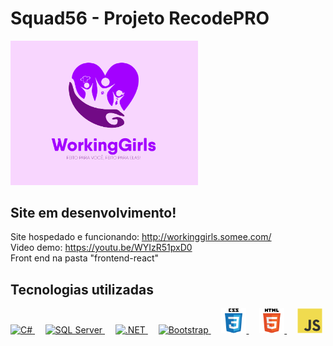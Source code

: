 # Squad56 - Projeto RecodePRO
<img width="300px" src="./wwwroot/img/logo-demo.png">

## Site em desenvolvimento!

Site hospedado e funcionando: http://workinggirls.somee.com/ <br>
Video demo: https://youtu.be/WYIzR51pxD0 <br>
Front end na pasta "frontend-react"


## **Tecnologias utilizadas**  

<a href="https://docs.microsoft.com/pt-br/dotnet/csharp/" target="_blank" rel="noreferrer"> 
  <img src="https://camo.githubusercontent.com/abcc0b314ae119ad65d5d88d728a14e4d582399a50e8f5d9b2d7ea89d1cf7e46/68747470733a2f2f69636f6e6170652e636f6d2f77702d636f6e74656e742f66696c65732f73682f35313430342f7376672f632d2d342e737667" alt="C#" width="40" height="40"/> 
</a>
ﾠ
<a href="https://docs.microsoft.com/pt-br/sql/sql-server/?view=sql-server-ver15" target="_blank" rel="noreferrer"> 
  <img src="http://upload.wikimedia.org/wikipedia/de/8/8c/Microsoft_SQL_Server_Logo.svg" alt="SQL Server" width="40" height="40"/> 
</a>
ﾠ
<a href="https://docs.microsoft.com/pt-br/aspnet/core/?view=aspnetcore-6.0" target="_blank" rel="noreferrer"> 
  <img src="https://upload.wikimedia.org/wikipedia/commons/thumb/e/ee/.NET_Core_Logo.svg/1200px-.NET_Core_Logo.svg.png" alt=".NET" width="40" height="40"/> 
</a>
ﾠ
<a href="https://getbootstrap.com/" target="_blank" rel="noreferrer"> 
  <img src="https://getbootstrap.com.br/docs/4.1/assets/img/bootstrap-stack.png" alt="Bootstrap" width="40" height="40"/>
</a>  
ﾠ
<a href="https://www.w3schools.com/css/" target="_blank" rel="noreferrer"> 
  <img src="https://raw.githubusercontent.com/devicons/devicon/master/icons/css3/css3-original-wordmark.svg" alt="css3" width="40" height="40"/> 
</a>  
ﾠ
<a href="https://www.w3.org/html/" target="_blank" rel="noreferrer">
  <img src="https://raw.githubusercontent.com/devicons/devicon/master/icons/html5/html5-original-wordmark.svg" alt="html5" width="40" height="40"/>
</a>
ﾠ
<a href="https://developer.mozilla.org/en-US/docs/Web/JavaScript" target="_blank" rel="noreferrer"> 
  <img src="https://raw.githubusercontent.com/devicons/devicon/master/icons/javascript/javascript-original.svg" alt="javascript" width="40" height="40"/> 
</a>


